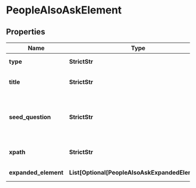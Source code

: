 # PeopleAlsoAskElement


## Properties

| Name | Type | Description | Notes |
|------------ | ------------- | ------------- | -------------|
**type** | **StrictStr** | type of element |[optional]|
**title** | **StrictStr** | title of a given link element |[optional]|
**seed_question** | **StrictStr** | question that triggered additional expanded elements |[optional]|
**xpath** | **StrictStr** | the XPath of the element |[optional]|
**expanded_element** | **List[Optional[PeopleAlsoAskExpandedElement]]** | expanded element |[optional]|